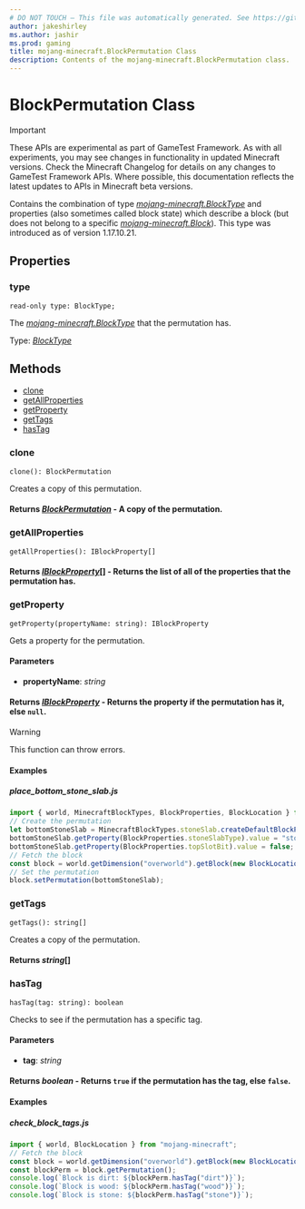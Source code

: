 ```yaml
---
# DO NOT TOUCH — This file was automatically generated. See https://github.com/Mojang/MinecraftScriptingApiDocsGenerator to modify descriptions, examples, etc.
author: jakeshirley
ms.author: jashir
ms.prod: gaming
title: mojang-minecraft.BlockPermutation Class
description: Contents of the mojang-minecraft.BlockPermutation class.
---
```

# BlockPermutation Class
>[!IMPORTANT]
>These APIs are experimental as part of GameTest Framework. As with all experiments, you may see changes in functionality in updated Minecraft versions. Check the Minecraft Changelog for details on any changes to GameTest Framework APIs. Where possible, this documentation reflects the latest updates to APIs in Minecraft beta versions.

Contains the combination of type [*mojang-minecraft.BlockType*](../mojang-minecraft/BlockType.md) and properties (also sometimes called block state) which describe a block (but does not belong to a specific [*mojang-minecraft.Block*](../mojang-minecraft/Block.md)). This type was introduced as of version 1.17.10.21.

## Properties
### **type**
`read-only type: BlockType;`

The [*mojang-minecraft.BlockType*](../mojang-minecraft/BlockType.md) that the permutation has.

Type: [*BlockType*](BlockType.md)



## Methods
- [clone](#clone)
- [getAllProperties](#getallproperties)
- [getProperty](#getproperty)
- [getTags](#gettags)
- [hasTag](#hastag)
  
### **clone**
`
clone(): BlockPermutation
`

Creates a copy of this permutation.

#### **Returns** [*BlockPermutation*](BlockPermutation.md) - A copy of the permutation.


### **getAllProperties**
`
getAllProperties(): IBlockProperty[]
`


#### **Returns** [*IBlockProperty*](IBlockProperty.md)[] - Returns the list of all of the properties that the permutation has.


### **getProperty**
`
getProperty(propertyName: string): IBlockProperty
`

Gets a property for the permutation.
#### **Parameters**
- **propertyName**: *string*

#### **Returns** [*IBlockProperty*](IBlockProperty.md) - Returns the property if the permutation has it, else `null`.

> [!WARNING]
> This function can throw errors.

#### **Examples**
##### *place_bottom_stone_slab.js*
```javascript
import { world, MinecraftBlockTypes, BlockProperties, BlockLocation } from "mojang-minecraft";
// Create the permutation
let bottomStoneSlab = MinecraftBlockTypes.stoneSlab.createDefaultBlockPermutation();
bottomStoneSlab.getProperty(BlockProperties.stoneSlabType).value = "stone_brick";
bottomStoneSlab.getProperty(BlockProperties.topSlotBit).value = false;
// Fetch the block
const block = world.getDimension("overworld").getBlock(new BlockLocation(1, 2, 3));
// Set the permutation
block.setPermutation(bottomStoneSlab);
```
### **getTags**
`
getTags(): string[]
`

Creates a copy of the permutation.

#### **Returns** *string*[]


### **hasTag**
`
hasTag(tag: string): boolean
`

Checks to see if the permutation has a specific tag.
#### **Parameters**
- **tag**: *string*

#### **Returns** *boolean* - Returns `true` if the permutation has the tag, else `false`.


#### **Examples**
##### *check_block_tags.js*
```javascript
import { world, BlockLocation } from "mojang-minecraft";
// Fetch the block
const block = world.getDimension("overworld").getBlock(new BlockLocation(1, 2, 3));
const blockPerm = block.getPermutation();
console.log(`Block is dirt: ${blockPerm.hasTag("dirt")}`);
console.log(`Block is wood: ${blockPerm.hasTag("wood")}`);
console.log(`Block is stone: ${blockPerm.hasTag("stone")}`);
```

